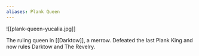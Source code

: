 ```yaml
---
aliases: Plank Queen
---
```

![[plank-queen-yucalia.jpg]]

The ruling queen in [[Darktow]], a merrow. Defeated the last Plank King and now rules Darktow and The Revelry.